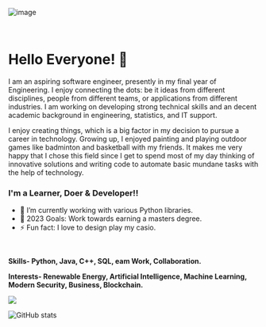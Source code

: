 ![image](https://user-images.githubusercontent.com/53052899/211491733-9c680afa-773c-40da-953b-5f536b2350ab.png)

<br>

# Hello Everyone! 👋  

I am an aspiring software engineer, presently in my final year of Engineering. I enjoy connecting the dots: be it ideas from different disciplines, people from different teams, or applications from different industries. I am working on developing strong technical skills and an decent academic background in engineering, statistics, and IT support. 

I enjoy creating things, which is a big factor in my decision to pursue a career in technology. Growing up, I enjoyed painting and playing outdoor games like badminton and basketball with my friends. It makes me very happy that I chose this field since I get to spend most of my day thinking of innovative solutions and writing code to automate basic mundane tasks with the help of technology.

### I'm a Learner, Doer & Developer!!

- 🌱 I’m currently working with various Python libraries.
- 🥅 2023 Goals: Work towards earning a masters degree.
- ⚡ Fun fact: I love to design  play my casio.  

<br>  

**Skills- Python, Java, C++, SQL, eam Work, Collaboration.**

**Interests- Renewable Energy, Artificial Intelligence, Machine Learning, Modern Security, Business, Blockchain.** 
<br />

![](https://komarev.com/ghpvc/?username=shecoderfinally&color=a17ac8)

![GitHub stats](https://github-readme-stats.vercel.app/api?username=shecoderfinally&theme=nightowl&show_icons=true)



